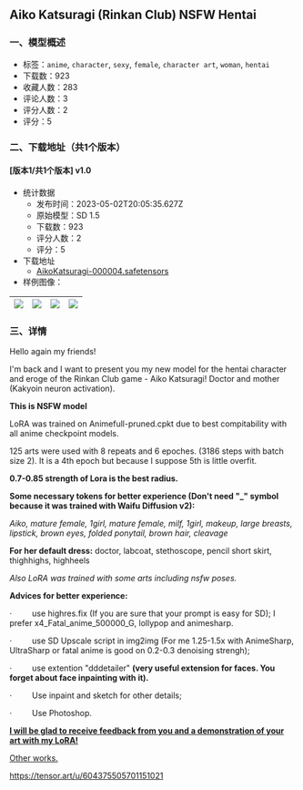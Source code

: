 ## Aiko Katsuragi (Rinkan Club) NSFW Hentai
### 一、模型概述

- 标签：`anime`, `character`, `sexy`, `female`, `character art`, `woman`, `hentai`
- 下载数：923
- 收藏人数：283
- 评论人数：3
- 评分人数：2
- 评分：5

### 二、下载地址（共1个版本）

#### [版本1/共1个版本] v1.0

- 统计数据
  - 发布时间：2023-05-02T20:05:35.627Z
  - 原始模型：SD 1.5
  - 下载数：923
  - 评分人数：2
  - 评分：5
- 下载地址
  - [AikoKatsuragi-000004.safetensors](https://civitai.com/api/download/models/58379)
- 样例图像：

| <img src="https://image.civitai.com/xG1nkqKTMzGDvpLrqFT7WA/e9b74410-04a0-413f-7f73-ab604a0bce00/width=450/635337.jpeg" /> | <img src="https://image.civitai.com/xG1nkqKTMzGDvpLrqFT7WA/09e4010a-ab83-46c0-92e7-eb1c5a2d9b00/width=450/635339.jpeg" /> | <img src="https://image.civitai.com/xG1nkqKTMzGDvpLrqFT7WA/b53f0532-9ddd-4856-4f06-9c5f34831a00/width=450/635340.jpeg" /> | <img src="https://image.civitai.com/xG1nkqKTMzGDvpLrqFT7WA/3fe683fd-e4fc-44c7-2a6c-e3341c5ed200/width=450/635361.jpeg" /> |
| ---- | ---- | ---- | ---- |


### 三、详情
<p>Hello again my friends!</p><p>I'm back and I want to present you my new model for the hentai character and eroge of the Rinkan Club game - Aiko Katsuragi! Doctor and mother (Kakyoin neuron activation).</p><p></p><p><strong>This is NSFW model</strong></p><p>LoRA was trained on Animefull-pruned.cpkt due to best compitability with all anime checkpoint models.</p><p>125 arts were used with 8 repeats and 6 epoches. (3186 steps with batch size 2). It is a 4th epoch but because I suppose 5th is little overfit.</p><p><strong>0.7-0.85 strength of Lora is the best radius.</strong></p><p><strong>Some necessary tokens for better experience (Don't need "_" symbol because it was trained with Waifu Diffusion v2):</strong></p><p><em>Aiko, mature female, 1girl, mature female, milf, 1girl, makeup, large breasts, lipstick, brown eyes, folded ponytail, brown hair, cleavage</em></p><p><strong>For her default dress:</strong> doctor, labcoat, stethoscope, pencil short skirt, thighhighs, highheels</p><p></p><p><em>Also LoRA was trained with some arts including nsfw poses.</em></p><p><strong>Advices for better experience:</strong></p><p>·         use highres.fix (If you are sure that your prompt is easy for SD); I prefer x4_Fatal_anime_500000_G, lollypop and animesharp.</p><p>·         use SD Upscale script in img2img (For me 1.25-1.5x with AnimeSharp, UltraSharp or fatal anime is good on 0.2-0.3 denoising strengh);</p><p>·         use extention "dddetailer" <strong>(very useful extension for faces. You forget about face inpainting with it).</strong></p><p>·         Use inpaint and sketch for other details;</p><p>·         Use Photoshop.</p><p><strong><u>I will be glad to receive feedback from you and a demonstration of your art with my LoRA!</u></strong></p><p></p><p><a target="_blank" rel="ugc" href="https://civitai.com/user/Enigmata">Other works.</a></p><p></p><p><a target="_blank" rel="ugc" href="https://tensor.art/u/604375505701151021">https://tensor.art/u/604375505701151021</a></p>